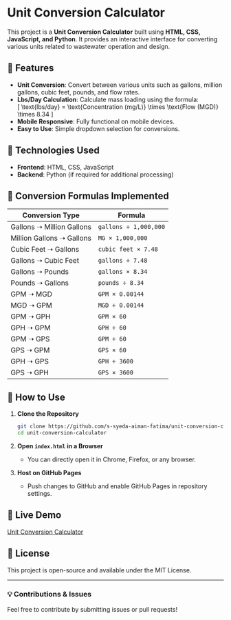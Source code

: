 # Unit Conversion Calculator

This project is a **Unit Conversion Calculator** built using **HTML, CSS, JavaScript, and Python**. It provides an interactive interface for converting various units related to wastewater operation and design.

## 🌟 Features
- **Unit Conversion**: Convert between various units such as gallons, million gallons, cubic feet, pounds, and flow rates.
- **Lbs/Day Calculation**: Calculate mass loading using the formula:  
  \[ \text{lbs/day} = \text{Concentration (mg/L)} \times \text{Flow (MGD)} \times 8.34 \]
- **Mobile Responsive**: Fully functional on mobile devices.
- **Easy to Use**: Simple dropdown selection for conversions.

## 🔧 Technologies Used
- **Frontend**: HTML, CSS, JavaScript
- **Backend**: Python (if required for additional processing)

## 📌 Conversion Formulas Implemented
| Conversion Type            | Formula |
|----------------------------|------------------------------|
| Gallons ➝ Million Gallons  | `gallons ÷ 1,000,000` |
| Million Gallons ➝ Gallons  | `MG × 1,000,000` |
| Cubic Feet ➝ Gallons       | `cubic feet × 7.48` |
| Gallons ➝ Cubic Feet       | `gallons ÷ 7.48` |
| Gallons ➝ Pounds           | `gallons × 8.34` |
| Pounds ➝ Gallons           | `pounds ÷ 8.34` |
| GPM ➝ MGD                  | `GPM × 0.00144` |
| MGD ➝ GPM                  | `MGD ÷ 0.00144` |
| GPM ➝ GPH                  | `GPM × 60` |
| GPH ➝ GPM                  | `GPH ÷ 60` |
| GPM ➝ GPS                  | `GPM ÷ 60` |
| GPS ➝ GPM                  | `GPS × 60` |
| GPH ➝ GPS                  | `GPH ÷ 3600` |
| GPS ➝ GPH                  | `GPS × 3600` |

## 📜 How to Use
1. **Clone the Repository**
   ```bash
   git clone https://github.com/s-syeda-aiman-fatima/unit-conversion-calculator.git
   cd unit-conversion-calculator
   ```
2. **Open `index.html` in a Browser**
   - You can directly open it in Chrome, Firefox, or any browser.
   
3. **Host on GitHub Pages**
   - Push changes to GitHub and enable GitHub Pages in repository settings.

## 🚀 Live Demo
[Unit Conversion Calculator](https://s-syeda-aiman-fatima.github.io/unit-conversion-calculator/)

## 📜 License
This project is open-source and available under the MIT License.

---
### 💡 Contributions & Issues
Feel free to contribute by submitting issues or pull requests!

